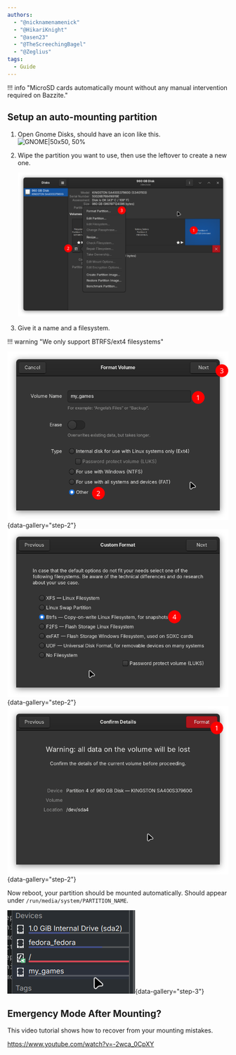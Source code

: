 ```yaml
---
authors:
  - "@nicknamenamenick"
  - "@HikariKnight"
  - "@asen23"
  - "@TheScreechingBagel"
  - "@Zeglius"
tags:
  - Guide
---
```


<!-- ANCHOR: METADATA -->
<!--{"url_discourse": "https://universal-blue.discourse.group/docs?topic=970", "fetched_at": "2024-09-03 16:43:14.005694+00:00"}-->
<!-- ANCHOR_END: METADATA -->

!!! info "MicroSD cards automatically mount without any manual intervention required on Bazzite."

## Setup an auto-mounting partition

1. Open Gnome Disks, should have an icon like this. ![GNOME|50x50, 50%](../img/GNOME_Disks_icon.png)

2. Wipe the partition you want to use, then use the leftover to create a new one.

   ![](../img/automount.1.png)

3. Give it a name and a filesystem.

!!! warning "We only support BTRFS/ext4 filesystems"

![](../img/automount.2_btrfs.1.png){data-gallery="step-2"}
![](../img/automount.2_btrfs.2.png){data-gallery="step-2"}
![](../img/automount.3.png){data-gallery="step-2"}

Now reboot, your partition should be mounted automatically. Should appear under `/run/media/system/PARTITION_NAME`.

![](../img/automount.4.png){data-gallery="step-3"}

## Emergency Mode After Mounting?

This video tutorial shows how to recover from your mounting mistakes.

https://www.youtube.com/watch?v=-2wca_0CpXY
